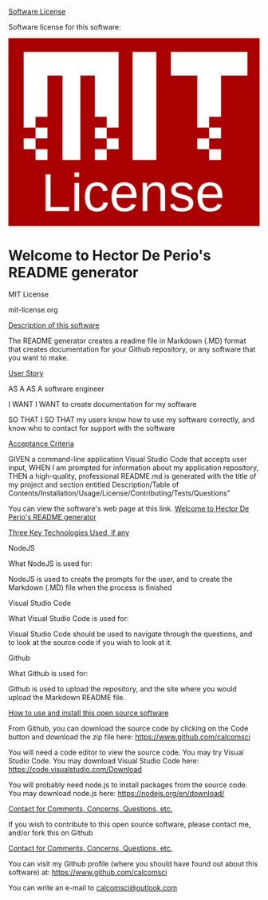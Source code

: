 [Software License](software-license)

Software license for this software:

![Welcome to Hector De Perio's  README generator](/assets/images/2.png)



# Welcome to Hector De Perio's  README generator

MIT License

mit-license.org

  
[Description of this software](description)

The README generator creates a readme file in Markdown (.MD) format that creates documentation for your Github repository, or any software that you want to make.


[User Story](user-story) 

AS A AS A software engineer 

I WANT I WANT to create documentation for my software 

SO THAT I SO THAT my users know how to use my software correctly, and  know who to contact for support with the software


[Acceptance Criteria](acceptance-criteria)

GIVEN a command-line application Visual Studio Code that accepts user input, WHEN I am prompted for information about my application repository, THEN a high-quality, professional README.md is generated with the title of my project and section entitled Description/Table of Contents/Installation/Usage/License/Contributing/Tests/Questions"


You can view the software's web page at this link. [Welcome to Hector De Perio's  README generator](http://github.com/README-generator)

[Three Key Technologies Used, if any](key-technologies-used)

NodeJS 

What NodeJS  is used for:

NodeJS is used to create the prompts for the user, and to create the Markdown (.MD) file when the process is finished

Visual Studio Code

What Visual Studio Code is used for:

Visual Studio Code should be used to navigate through the questions, and to look at the source code if you wish to look at it.

Github

What Github is used for:

Github is used to upload the repository, and the site where you would upload the Markdown README file.

[How to use and install this open source software](how-to-install)

From Github, you can download the source code by clicking on the Code button and download the zip file here: https://www.github.com/calcomsci

You will need a code editor to view the source code. You may try Visual Studio Code. You may download Visual Studio Code here: https://code.visualstudio.com/Download

You will probably need node.js to install packages from the source code. You may download node.js here: https://nodejs.org/en/download/

[Contact for Comments, Concerns, Questions, etc.](contact)

If you wish to contribute to this open source software, please contact me, and/or fork this on Github

[Contact for Comments, Concerns, Questions, etc.](contact)

You can visit my Github profile (where you should have found out about this software) at: https://www.github.com/calcomsci

You can write an e-mail to calcomsci@outlook.com 